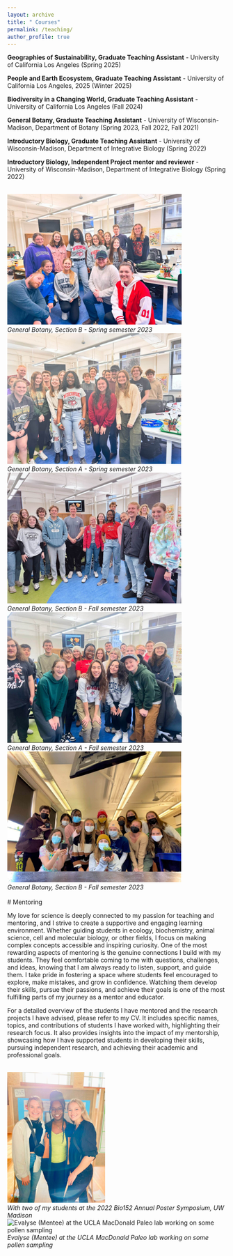 ```yaml
---
layout: archive
title: " Courses"
permalink: /teaching/
author_profile: true
---
```




**Geographies of Sustainability, Graduate Teaching Assistant** -  University of California Los Angeles (Spring 2025)


**People and Earth Ecosystem, Graduate Teaching Assistant** -  University of California Los Angeles, 2025 (Winter 2025)


**Biodiversity in a Changing World, Graduate Teaching Assistant** -  University of California Los Angeles (Fall 2024)


**General Botany, Graduate Teaching Assistant** -  University of Wisconsin-Madison, Department of Botany (Spring 2023, Fall 2022, Fall 2021)

**Introductory Biology, Graduate Teaching Assistant** -  University of Wisconsin-Madison, Department of Integrative Biology (Spring 2022)

**Introductory Biology, Independent Project mentor and reviewer** -  University of Wisconsin-Madison, Department of Integrative Biology (Spring 2022)

<br>
 <div><img src="/images/general-botany-b-2023.jpg" alt="General Botany, Section B - Spring semester 2023" style="max-height: 300px; width: auto; object-fit: cover;"></div>
 <i>General Botany, Section B - Spring semester 2023</i>
<br>
<div><img src="/images/general-botany-a-2023.jpg" alt="General Botany, Section A - Spring semester 2023" style="max-height: 300px; width: auto; object-fit: cover;"></div>
 <i>General Botany, Section A - Spring semester 2023</i>
 <br>
<div><img src="/images/general-botany-b-2022.jpg" alt="General Botany, Section B - Fall semester 2023" style="max-height: 300px; width: auto; object-fit: cover;"></div>
 <i>General Botany, Section B - Fall semester 2023</i>
 <br>
<div><img src="/images/general-botany-a-2022.jpg" alt="General Botany, Section A - Fall semester 2023" style="max-height: 300px; width: auto; object-fit: cover;"></div>
 <i>General Botany, Section A - Fall semester 2023</i>
 <br>
<div><img src="/images/general-botany-a-2021.jpg" alt="General Botany, Section A - Fall semester 2023" style="max-height: 300px; width: auto; object-fit: cover;"></div>
 <i>General Botany, Section B - Fall semester 2023</i>
<br>
<br>
# Mentoring 

My love for science is deeply connected to my passion for teaching and mentoring, and I strive to create a supportive and engaging learning environment. Whether guiding students in ecology, biochemistry, animal science, cell and molecular biology, or other fields, I focus on making complex concepts accessible and inspiring curiosity. One of the most rewarding aspects of mentoring is the genuine connections I build with my students. They feel comfortable coming to me with questions, challenges, and ideas, knowing that I am always ready to listen, support, and guide them. I take pride in fostering a space where students feel encouraged to explore, make mistakes, and grow in confidence. Watching them develop their skills, pursue their passions, and achieve their goals is one of the most fulfilling parts of my journey as a mentor and educator.

For a detailed overview of the students I have mentored and the research projects I have advised, please refer to my CV. It includes specific names, topics, and contributions of students I have worked with, highlighting their research focus. It also provides insights into the impact of my mentorship, showcasing how I have supported students in developing their skills, pursuing independent research, and achieving their academic and professional goals.

<br>
<div><img src="/images/joan-mentees.jpg" alt="With two of my students at the 2022 Bio152 Annual Poster Symposium, UW Madison" style="max-height: 300px; width: auto; object-fit: cover;"></div>
 <i>With two of my students at the 2022 Bio152 Annual Poster Symposium, UW Madison</i>

 <br>
<div><img src="/images/evalyse.png" alt="Evalyse (Mentee) at the UCLA MacDonald Paleo lab working on some pollen sampling" style="max-height: 300px; width: auto; object-fit: cover;"></div>
 <i>Evalyse (Mentee) at the UCLA MacDonald Paleo lab working on some pollen sampling</i>
